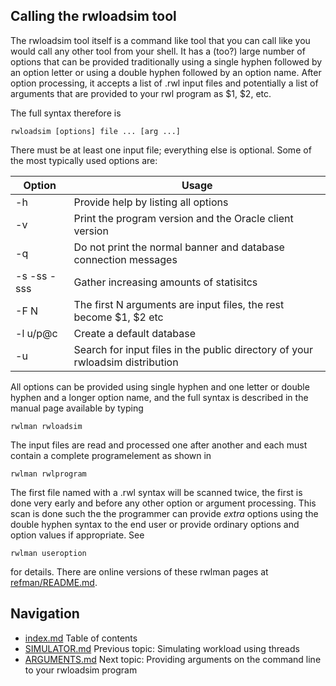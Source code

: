 ## Calling the rwloadsim tool
The rwloadsim tool itself is a command like tool that you can 
call like you would call any other tool from your shell.
It has a (too?) large number of options that can be provided
traditionally using a single hyphen followed by an option letter
or using a double hyphen followed by an option name.
After option processing, it accepts a list of .rwl input files
and potentially a list of arguments that are provided to your rwl
program as $1, $2, etc.

The full syntax therefore is
```
rwloadsim [options] file ... [arg ...]
```
There must be at least one input file; everything else is optional.
Some of the most typically used options are:

|Option|Usage|
|------|-----|
|-h|Provide help by listing all options|
|-v|Print the program version and the Oracle client version|
|-q|Do not print the normal banner and database connection messages|
|-s -ss -sss|Gather increasing amounts of statisitcs|
|-F N|The first N arguments are input files, the rest become $1, $2 etc|
|-l u/p@c|Create a default database|
|-u|Search for input files in the public directory of your rwloadsim distribution|

All options can be provided using single hyphen and one letter or double hyphen
and a longer option name, and the full syntax is described
in the manual page available by typing
```
rwlman rwloadsim
```
The input files are read and processed one after another and each must contain
a complete programelement as shown in
```
rwlman rwlprogram
```
The first file named with a .rwl syntax will be scanned twice, the first
is done very early
and before any other option or argument processing.
This scan is done such the the programmer can provide _extra_ options using the
double hyphen syntax to the end user or provide ordinary options and
option values if appropriate. 
See
```
rwlman useroption
```
for details.
There are online versions of these rwlman pages at [refman/README.md](refman/README.md).
## Navigation
* [index.md](index.md#rwpload-simulator-users-guide) Table of contents
* [SIMULATOR.md](SIMULATOR.md) Previous topic: Simulating workload using threads
* [ARGUMENTS.md](ARGUMENTS.md) Next topic: Providing arguments on the command line to your rwloadsim program
